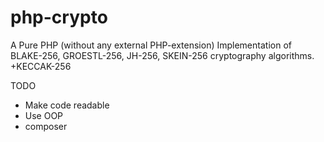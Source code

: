 # php-crypto
A Pure PHP (without any external PHP-extension) Implementation of BLAKE-256, GROESTL-256, JH-256, SKEIN-256 cryptography algorithms. +KECCAK-256

TODO
- Make code readable
- Use OOP
- composer
